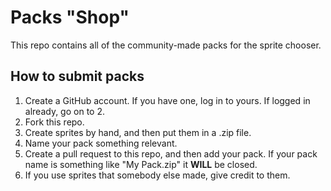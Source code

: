 # Packs "Shop"
This repo contains all of the community-made packs for the sprite chooser.
## How to submit packs
1. Create a GitHub account. If you have one, log in to yours. If logged in already, go on to 2.
2. Fork this repo.
3. Create sprites by hand, and then put them in a .zip file.
4. Name your pack something relevant.
5. Create a pull request to this repo, and then add your pack. If your pack name is something like "My Pack.zip" it **WILL** be closed.
6. If you use sprites that somebody else made, give credit to them.
